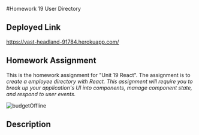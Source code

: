 #Homework 19 User Directory
## Deployed Link
https://vast-headland-91784.herokuapp.com/
## Homework Assignment
This is the homework assignment for "Unit 19 React". The assignment is to *create a employee directory with React. This assignment will require you to break up your application's UI into components, manage component state, and respond to user events.*

![budgetOffline](img/budget.png)

## Description

